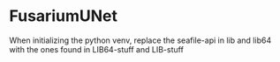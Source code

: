 # FusariumUNet
When initializing the python venv, replace the seafile-api in lib and lib64 with the ones found in LIB64-stuff and LIB-stuff
